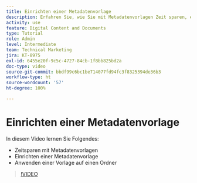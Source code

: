 ```yaml
---
title: Einrichten einer Metadatenvorlage
description: Erfahren Sie, wie Sie mit Metadatenvorlagen Zeit sparen, eine Metadatenvorlage einrichten und eine Vorlage auf einen Ordner in [!UICONTROL Workfront DAM] anwenden.
activity: use
feature: Digital Content and Documents
type: Tutorial
role: Admin
level: Intermediate
team: Technical Marketing
jira: KT-8975
exl-id: 6455e20f-9c5c-4727-84cb-1f8bb825bd2a
doc-type: video
source-git-commit: bbdf99c6bc1be714077fd94fc3f8325394de36b3
workflow-type: ht
source-wordcount: '57'
ht-degree: 100%

---
```


# Einrichten einer Metadatenvorlage

In diesem Video lernen Sie Folgendes:

* Zeitsparen mit Metadatenvorlagen
* Einrichten einer Metadatenvorlage
* Anwenden einer Vorlage auf einen Ordner

>[!VIDEO](https://video.tv.adobe.com/v/3419481/?quality=12&learn=on&enablevpops=1&captions=ger)
